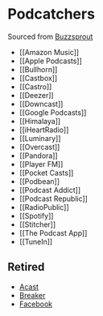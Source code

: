 # Podcatchers
Sourced from [Buzzsprout](https://www.buzzsprout.com/global_stats)
* [[Amazon Music]]
* [[Apple Podcasts]]
* [[Bullhorn]]
* [[Castbox]]
* [[Castro]]
* [[Deezer]]
* [[Downcast]]
* [[Google Podcasts]]
* [[Himalaya]]
* [[iHeartRadio]]
* [[Luminary]]
* [[Overcast]]
* [[Pandora]]
* [[Player FM]]
* [[Pocket Casts]]
* [[Podbean]]
* [[Podcast Addict]]
* [[Podcast Republic]]
* [[RadioPublic]]
* [[Spotify]]
* [[Stitcher]]
* [[The Podcast App]]
* [[TuneIn]]

## Retired
* [Acast](https://www.acast.com/blog/news/why-were-closing-down-the-acast-listening-app)
* [Breaker](https://techcrunch.com/2021/01/04/twitter-acquires-social-podcasting-app-breaker-team-to-help-build-twitter-spaces/#:~:text=The%20deal%20will%20see%20Breaker's,down%20on%20January%2015%2C%202021.)
* [Facebook](https://techcrunch.com/2022/05/05/facebook-shutting-down-podcast-service-discontinuing-audio-products/)
